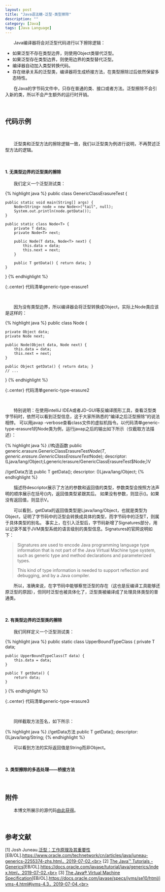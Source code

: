 ```yaml
---
layout: post
title: "Java语法糖-泛型-类型擦除"
description: ""
category: [Java]
tags: [Java Language]
---
```

<link rel="stylesheet" href="{{ site.baseurl }}/css/pygments.css">

&#160; &#160; &#160; &#160;Java编译器将会对泛型代码进行以下擦除逻辑：

* 如果泛型不存在类型边界，则使用Object类替代泛型。
* 如果泛型存在类型边界，则使用边界的类型替代泛型。
* 编译器自动加入类型转换代码。
* 存在继承关系的泛型类，编译器将生成桥接方法，在类型擦除过后依然保留多态特性。

&#160; &#160; &#160; &#160;在Java的字节码文件中，只存在普通的类、接口或者方法。泛型擦除不会引入新的类，所以不会产生额外的运行时开销。

<br>

## 代码示例

<br>

&#160; &#160; &#160; &#160;泛型类和泛型方法的擦除逻辑一致，我们以泛型类为例进行说明，不再赘述泛型方法的逻辑。

<br>

#### 1. 无类型边界的泛型类的擦除

&#160; &#160; &#160; &#160;我们定义一个泛型测试类：

{% highlight java %}
public class GenericClassErasureTest {

    public static void main(String[] args) {
        Node<String> node = new Node<>("tail", null);
        System.out.println(node.getData());
    }

    public static class Node<T> {
        private T data;
        private Node<T> next;

        public Node(T data, Node<T> next) {
            this.data = data;
            this.next = next;
        }

        public T getData() { return data; }
    }
}
{% endhighlight %}

{:.center}
代码清单generic-type-erasure1

<br>

&#160; &#160; &#160; &#160;因为没有类型边界，所以编译器会将泛型转换成Object，实际上Node类应该是这样的：

{% highlight java %}
public class Node {

    private Object data;
    private Node next;

    public Node(Object data, Node next) {
        this.data = data;
        this.next = next;
    }

    public Object getData() { return data; }
    // ...
}
{% endhighlight %}

{:.center}
代码清单generic-type-erasure2

<br>

&#160; &#160; &#160; &#160;特别说明：在使用intelliJ IDEA或者JD-GUI等反编译图形工具，查看泛型类字节码时，依然可以看到泛型信息，这于大家所熟悉的“编译之后泛型擦除”的说法相悖。
可以用javap -verbose查看class文件的虚拟机指令。以代码清单generic-type-erasure1的Node类为例，运行javap之后的输出如下所示（仅截取方法描述）：

{% highlight java %}
//构造函数
public generic.erasure.GenericClassErasureTest$Node(T, generic.erasure.GenericClassErasureTest$Node<T>);
descriptor: (Ljava/lang/Object;Lgeneric/erasure/GenericClassErasureTest$Node;)V

//getData方法
public T getData();
descriptor: ()Ljava/lang/Object;
{% endhighlight %}

&#160; &#160; &#160; &#160;描述符descriptor展示了方法的参数和返回值的类型，参数类型会按照方法声明的顺序展示在括号()内，返回值类型紧跟其后。
如果没有参数，则显示()。如果没有返回值，则显示V。

&#160; &#160; &#160; &#160;可以看到，getData的返回值类型是Ljava/lang/Object，也就是类型为Object，证明了字节码中的泛型会转换成具体的类型，而字节码中的泛型T，则属于具体类型的别名。
事实上，在引入泛型后，字节码新增了Signatures部分，用以记录不属于JVM类型系统的语言级别的类型信息。Signatures的官网说明如下：

> Signatures are used to encode Java programming language type information that is not part of the Java Virtual Machine type system, such as generic type and method declarations and parameterized types.
> 
> This kind of type information is needed to support reflection and debugging, and by a Java compiler.

&#160; &#160; &#160; &#160;所以，准确来说，在字节码中能够察觉泛型的存在（这也是反编译工具能够还原泛型的原因），但同时泛型也被具体化了，泛型类被编译成了处理具体类型的普通类。

<br>

#### 2. 有类型边界的泛型类的擦除

&#160; &#160; &#160; &#160;我们同样定义一个泛型测试类：

{% highlight java %}
public static class UpperBoundTypeClass<T extends String> {
    private T data;

    public UpperBoundTypeClass(T data) {
        this.data = data;
    }

    public T getData() {
        return data;
    }
}
{% endhighlight %}

{:.center}
代码清单generic-type-erasure3

<br>

&#160; &#160; &#160; &#160;同样截取方法签名，如下所示：

{% highlight java %}
//getData方法
public T getData();
descriptor: ()Ljava/lang/String;
{% endhighlight %}

&#160; &#160; &#160; &#160;可以看到方法的实际返回值是String而非Object。

<br>

#### 3. 类型擦除的多态处理——桥接方法

&#160; &#160; &#160; &#160;

## 附件

&#160; &#160; &#160; &#160;本博文所展示的源代码[由此获得](https://github.com/leesir/blog_code/tree/master/src/generic/erasure)。

<br>

## 参考文献

[1] Josh Juneau.[泛型：工作原理及其重要性](https://www.oracle.com/technetwork/cn/articles/java/juneau-generics-2255374-zhs.html)[EB/OL].https://www.oracle.com/technetwork/cn/articles/java/juneau-generics-2255374-zhs.html，2019-07-02.<br>
[2] [The Java™ Tutorials - Generics](https://docs.oracle.com/javase/tutorial/java/generics/index.html)[EB/OL].https://docs.oracle.com/javase/tutorial/java/generics/index.html，2019-07-02.<br>
[3] [The Java® Virtual Machine Specification](https://docs.oracle.com/javase/specs/jvms/se10/html/jvms-4.html#jvms-4.3)[EB/OL].https://docs.oracle.com/javase/specs/jvms/se10/html/jvms-4.html#jvms-4.3，2019-07-04.<br>